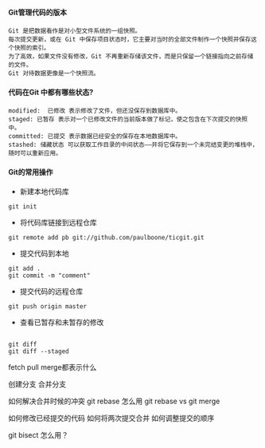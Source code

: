 #### Git管理代码的版本
```
Git 是把数据看作是对小型文件系统的一组快照。
每次提交更新，或在 Git 中保存项目状态时，它主要对当时的全部文件制作一个快照并保存这个快照的索引。
为了高效，如果文件没有修改，Git 不再重新存储该文件，而是只保留一个链接指向之前存储的文件。
Git 对待数据更像是一个快照流。
```
#### 代码在Git 中都有哪些状态?
```
modified:  已修改 表示修改了文件，但还没保存到数据库中。
staged: 已暂存 表示对一个已修改文件的当前版本做了标记，使之包含在下次提交的快照中。
committed: 已提交 表示数据已经安全的保存在本地数据库中。
stashed: 储藏状态 可以获取工作目录的中间状态——并将它保存到一个未完结变更的堆栈中，随时可以重新应用。
```

#### Git的常用操作

- 新建本地代码库
```
git init
```
- 将代码库链接到远程仓库
```
git remote add pb git://github.com/paulboone/ticgit.git
```
- 提交代码到本地
```
git add .
git commit -m "comment"
```
- 提交代码的远程仓库
```
git push origin master
```
- 查看已暂存和未暂存的修改
```

git diff 
git diff --staged
```

fetch pull merge都表示什么

创建分支
合并分支

如何解决合并时候的冲突
git rebase 怎么用
git rebase vs git merge

如何修改已经提交的代码
如何将两次提交合并
如何调整提交的顺序

git bisect 怎么用？